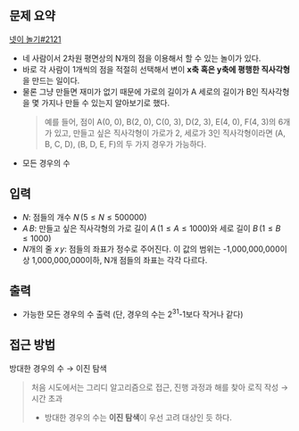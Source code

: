 ## 문제 요약
[넷이 놀기#2121](https://www.acmicpc.net/problem/2121)
- 네 사람이서 2차원 평면상의 N개의 점을 이용해서 할 수 있는 놀이가 있다.
- 바로 각 사람이 1개씩의 점을 적절히 선택해서 변이 **x축 혹은 y축에 평행한 직사각형**을 만드는 일이다.
- 물론 그냥 만들면 재미가 없기 때문에 가로의 길이가 A 세로의 길이가 B인 직사각형을 몇 가지나 만들 수 있는지 알아보기로 했다.
    > 예를 들어, 점이 A(0, 0), B(2, 0), C(0, 3), D(2, 3), E(4, 0), F(4, 3)의 6개가 있고, 만들고 싶은 직사각형이 가로가 2, 세로가 3인 직사각형이라면 (A, B, C, D), (B, D, E, F)의 두 가지 경우가 가능하다.
- 모든 경우의 수

## 입력
- $N$: 점들의 개수 $N\,(5 ≤ N ≤ 500000)$
- $A\,B$: 만들고 싶은 직사각형의 가로 길이 $A\,(1 ≤ A ≤ 1000)$와 세로 길이 $B\,(1 ≤ B ≤ 1000)$
- $N$개의 줄 $x\,y$: 점들의 좌표가 정수로 주어진다. 이 값의 범위는 -1,000,000,000이상 1,000,000,000이하, N개 점들의 좌표는 각각 다르다.

## 출력
- 가능한 모든 경우의 수 출력 (단, 경우의 수는 $2^{31}$-1보다 작거나 같다)

## 접근 방법
방대한 경우의 수 → 이진 탐색

> 처음 시도에서는 그리디 알고리즘으로 접근, 진행 과정과 해를 찾아 로직 작성 → 시간 초과
> - 방대한 경우의 수는 **이진 탐색**이 우선 고려 대상인 듯 하다.
